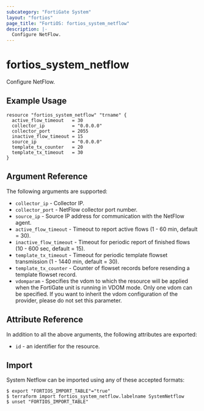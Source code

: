 ```yaml
---
subcategory: "FortiGate System"
layout: "fortios"
page_title: "FortiOS: fortios_system_netflow"
description: |-
  Configure NetFlow.
---
```


# fortios_system_netflow
Configure NetFlow.

## Example Usage

```hcl
resource "fortios_system_netflow" "trname" {
  active_flow_timeout   = 30
  collector_ip          = "0.0.0.0"
  collector_port        = 2055
  inactive_flow_timeout = 15
  source_ip             = "0.0.0.0"
  template_tx_counter   = 20
  template_tx_timeout   = 30
}
```

## Argument Reference

The following arguments are supported:

* `collector_ip` - Collector IP.
* `collector_port` - NetFlow collector port number.
* `source_ip` - Source IP address for communication with the NetFlow agent.
* `active_flow_timeout` - Timeout to report active flows (1 - 60 min, default = 30).
* `inactive_flow_timeout` - Timeout for periodic report of finished flows (10 - 600 sec, default = 15).
* `template_tx_timeout` - Timeout for periodic template flowset transmission (1 - 1440 min, default = 30).
* `template_tx_counter` - Counter of flowset records before resending a template flowset record.
* `vdomparam` - Specifies the vdom to which the resource will be applied when the FortiGate unit is running in VDOM mode. Only one vdom can be specified. If you want to inherit the vdom configuration of the provider, please do not set this parameter.


## Attribute Reference

In addition to all the above arguments, the following attributes are exported:
* `id` - an identifier for the resource.

## Import

System Netflow can be imported using any of these accepted formats:
```
$ export "FORTIOS_IMPORT_TABLE"="true"
$ terraform import fortios_system_netflow.labelname SystemNetflow
$ unset "FORTIOS_IMPORT_TABLE"
```
